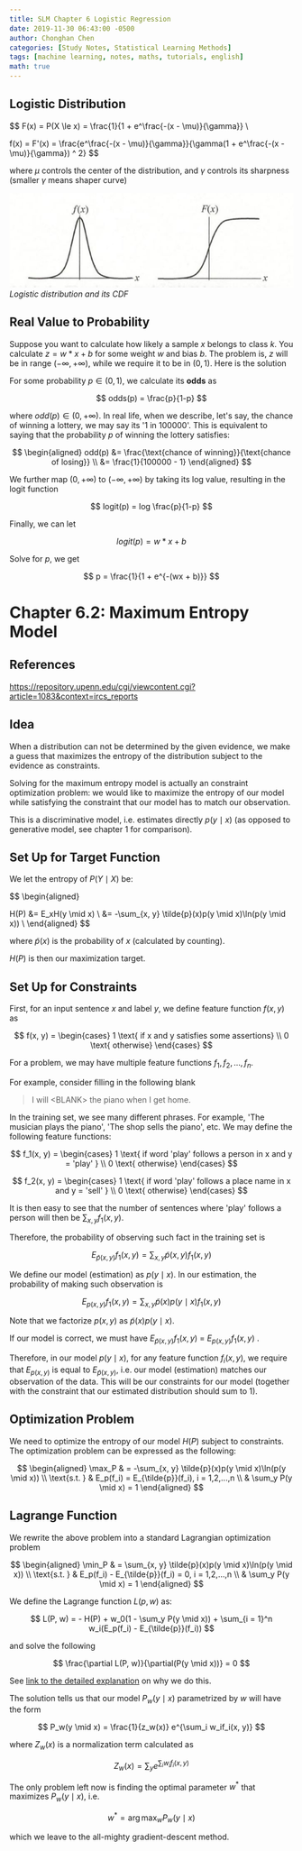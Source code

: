 ```yaml
---
title: SLM Chapter 6 Logistic Regression
date: 2019-11-30 06:43:00 -0500
author: Chonghan Chen
categories: [Study Notes, Statistical Learning Methods]
tags: [machine learning, notes, maths, tutorials, english]
math: true
---
```



## Logistic Distribution

$$
F(x) = P(X \le x) = \frac{1}{1 + e^\frac{-(x - \mu)}{\gamma}} \\

f(x) = F'(x) = \frac{e^\frac{-(x - \mu)}{\gamma}}{\gamma(1 + e^\frac{-(x - \mu)}{\gamma}) ^ 2}
$$

where $\mu$ controls the center of the distribution, and $\gamma$ controls its sharpness (smaller $\gamma$ means shaper curve)

![Graph](/assets/img/statistical-learning-methods/LogisticDistribution.jpg)
_Logistic distribution and its CDF_

## Real Value to Probability
Suppose you want to calculate how likely a sample $x$ belongs to class $k$. You calculate $z = w * x + b$ for some weight $w$ and bias $b$. The problem is, $z$ will be in range $(-\infty, +\infty)$, while we require it to be in $(0, 1)$. Here is the solution

For some probability $p \in (0, 1)$, we calculate its **odds** as 

$$
odds(p) = \frac{p}{1-p}
$$

where $odd(p) \in (0, +\infty)$. In real life, when we describe, let's say, the chance of winning a lottery, we may say its '1 in 100000'. This is equivalent to saying that the probability $p$ of winning the lottery satisfies:

$$
\begin{aligned}
    odd(p) &= \frac{\text{chance of winning}}{\text{chance of losing}} \\
    &= \frac{1}{100000 - 1}
\end{aligned}
$$

We further map $(0, +\infty)$ to $(-\infty, +\infty)$ by taking its log value, resulting in the logit function

$$
    logit(p) = log \frac{p}{1-p}
$$


Finally, we can let 

$$
    logit(p) = w*x + b
$$


Solve for $p$, we get

$$
    p = \frac{1}{1 + e^{-(wx + b)}}
$$



# Chapter 6.2: Maximum Entropy Model
## References
https://repository.upenn.edu/cgi/viewcontent.cgi?article=1083&context=ircs_reports


## Idea
When a distribution can not be determined by the given evidence, we make a guess that maximizes the entropy of the distribution subject to the evidence as constraints.

Solving for the maximum entropy model is actually an constraint optimization problem: we would like to maximize the entropy of our model while satisfying the constraint that our model has to match our observation.

This is a discriminative model, i.e. estimates directly $p(y \mid x)$ (as opposed to generative model, see chapter 1 for comparison).

## Set Up for Target Function
We let the entropy of $P(Y \mid X)$ be:

$$
\begin{aligned}
    
H(P) &= E_xH(y \mid x) \\
&=  -\sum_{x, y} \tilde{p}(x)p(y \mid x)\ln(p(y \mid x)) \\
\end{aligned}
$$

where $\tilde{p}(x)$ is the probability of $x$ (calculated by counting).

$H(P)$ is then our maximization target.
## Set Up for Constraints
First, for an input sentence $x$ and label $y$, we define feature function $f(x, y)$ as

$$
f(x, y) = 
\begin{cases}
    1 \text{ if x and y satisfies some assertions} \\
    0 \text{ otherwise}
\end{cases}
$$

For a problem, we may have multiple feature functions $f_1, f_2, ..., f_n$.

For example, consider filling in the following blank
> I will \<BLANK> the piano when I get home.

In the training set, we see many different phrases. For example, 'The musician plays the piano', 'The shop sells the piano', etc. We may define the following feature functions:

$$
f_1(x, y) = 
\begin{cases}
    1 \text{ if word 'play' follows a person in x and y = 'play' } \\
    0 \text{ otherwise}
\end{cases}
$$

$$
f_2(x, y) = 
\begin{cases}
    1 \text{ if word 'play' follows a place name in x and y = 'sell' } \\
    0 \text{ otherwise}
\end{cases}
$$

It is then easy to see that the number of sentences where 'play' follows a person will then be $\sum_{x, y}f_1(x, y)$.

Therefore, the probability of observing such fact in the training set is

$$
    E_{\tilde{p}(x,y)}f_1(x, y) =  \sum_{x,y} \tilde{p}(x, y)f_1(x, y)
$$

We define our model (estimation) as $p(y \mid x)$. In our estimation, the probability of making such observation is

$$
    E_{p(x,y)}f_1(x, y) =  \sum_{x,y} \tilde{p}(x)p(y \mid x) f_1(x, y)
$$

Note that we factorize $p(x,y)$ as $\tilde{p}(x)p(y \mid x)$.

If our model is correct, we must have $E_{\tilde{p}(x,y)}f_1(x, y)$ =  $E_{p(x,y)}f_1(x, y)$ .

Therefore, in our model $p(y \mid x)$, for any feature function $f_i(x, y)$, we require that $E_{p(x,y)}$ is equal to $E_{\tilde{p}(x,y)}$, i.e. our model (estimation) matches our observation of the data. This will be our constraints for our model (together with the constraint that our estimated distribution should sum to 1).

## Optimization Problem
We need to optimize the entropy of our model $H(P)$ subject to constraints.
The optimization problem can be expressed as the following:

$$
\begin{aligned}
\max_P & 
    =  -\sum_{x, y} \tilde{p}(x)p(y \mid x)\ln(p(y \mid x)) \\
\text{s.t. } & E_p(f_i) = E_{\tilde{p}}(f_i), i = 1,2,...,n \\
& \sum_y P(y \mid x) = 1
\end{aligned}
$$

## Lagrange Function
We rewrite the above problem into a standard Lagrangian optimization problem

$$
\begin{aligned}
\min_P & 
    =  \sum_{x, y} \tilde{p}(x)p(y \mid x)\ln(p(y \mid x)) \\
\text{s.t. } & E_p(f_i) - E_{\tilde{p}}(f_i) = 0, i = 1,2,...,n \\
& \sum_y P(y \mid x) = 1
\end{aligned}
$$

We define the Lagrange function $L(p, w)$ as:

$$
L(P, w) = - H(P) + w_0(1 - \sum_y P(y \mid x)) + \sum_{i = 1}^n w_i(E_p(f_i) - E_{\tilde{p}}(f_i))
$$


and solve the following

$$
\frac{\partial L(P, w)}{\partial(P(y \mid x))} = 0
$$

See [link to the detailed explanation](/posts/Lagrange-Methods) on why we do this.


The solution tells us that our model $P_w(y \mid x)$ parametrized by $w$ will have the form

$$
P_w(y \mid x) = \frac{1}{z_w(x)} e^{\sum_i w_if_i(x, y)}
$$

where $Z_w(x)$ is a normalization term calculated as

$$
Z_w(x) = \sum_y e^{\sum_i w_i f_i(x, y)}
$$

The only problem left now is finding the optimal parameter $w^*$ that maximizes $P_w(y \mid x)$, i.e. 

$$
 w^* = \arg \max_w P_w(y \mid x)
$$

which we leave to the all-mighty gradient-descent method.

